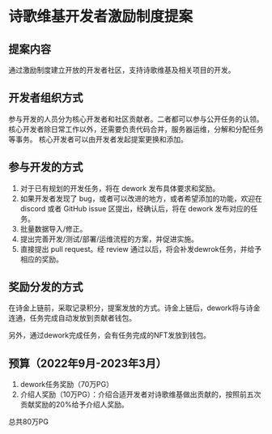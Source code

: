 # 诗歌维基开发者激励制度提案

## 提案内容

通过激励制度建立开放的开发者社区，支持诗歌维基及相关项目的开发。

## 开发者组织方式

参与开发的人员分为核心开发者和社区贡献者。二者都可以参与公开任务的认领。
核心开发者除日常工作以外，还需要负责代码合并，服务器运维，分解和分配任务等事务。
核心开发者可以由开发者发起提案更换和添加。

## 参与开发的方式

1. 对于已有规划的开发任务，将在 dework 发布具体要求和奖励。
2. 如果开发者发现了 bug，或者可以改进的地方，或者希望添加的功能，欢迎在 discord 或者 GitHub issue 区提出，经确认后，将在 dework 发布对应的任务。
3. 批量数据导入/修正。
4. 提出完善开发/测试/部署/运维流程的方案，并促进实施。
5. 直接提出 pull request。经 review 通过以后，将会补发dewrok任务，并给予相应的奖励。

## 奖励分发的方式

在诗金上链前，采取记录积分，提案发放的方式。诗金上链后，dework将与诗金连通，任务完成自动发放到贡献者钱包。

另外，通过dework完成任务，会有任务完成的NFT发放到钱包。

## 预算（2022年9月-2023年3月）

1. dework任务奖励（70万PG）
2. 介绍人奖励（10万PG）：介绍合适开发者对诗歌维基做出贡献的，按照前五次贡献奖励的20%给予介绍人奖励。

总共80万PG
